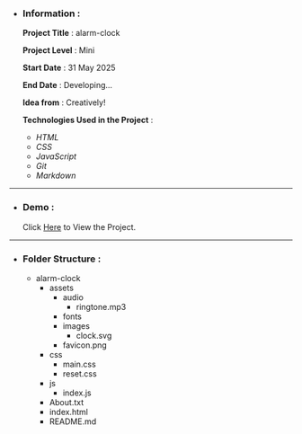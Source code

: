 - ### Information :

  **Project Title** : alarm-clock

  **Project Level** : Mini

  **Start Date** : 31 May 2025

  **End Date** : Developing...

  **Idea from** : Creatively!

  **Technologies Used in the Project** :

  - _HTML_
  - _CSS_
  - _JavaScript_
  - _Git_
  - _Markdown_

---

- ### Demo :

  Click [Here](https://hojjatgholamzadeh1997.github.io/alarm-clock/) to View the Project.

---

- ### Folder Structure :

  - alarm-clock
    - assets
      - audio
        - ringtone.mp3
      - fonts
      - images
        - clock.svg
      - favicon.png
    - css
      - main.css
      - reset.css
    - js
      - index.js
    - About.txt
    - index.html
    - README.md

